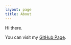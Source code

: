 ```yaml
---
layout: page
title: About
---
```


<p class="message">
  Hi there. 
</p>

  You can visit my [GitHub Page](https://github.com/xenakas). 


